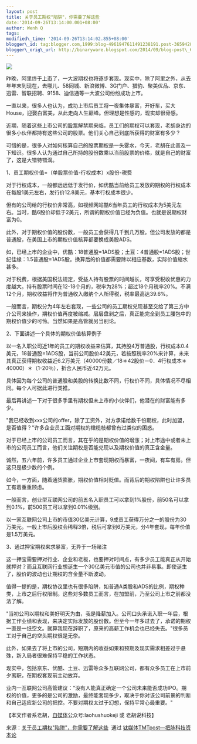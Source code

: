 ```yaml
--- 
layout: post 
title: 关于员工期权"陷阱"，你需要了解这些 
date:'2014-09-26T13:14:00.001+08:00' 
author: Wenh Q
tags:
modified\_time: '2014-09-26T13:14:02.855+08:00' 
blogger\_id: tag:blogger.com,1999:blog-4961947611491238191.post-3659428230392650035
blogger\_orig\_url: http://binaryware.blogspot.com/2014/09/blog-post\_62.html
---
```

![](https://images-blogger-opensocial.googleusercontent.com/gadgets/proxy?url=http%3A%2F%2Fwww.tmtpost.com%2Fwp-content%2Fuploads%2F2014%2F09%2F141119469637.jpg&container=blogger&gadget=a&rewriteMime=image%2F*)



昨晚，阿里终于[上市](http://www.tmtpost.com/tag/shangshi)了，一大波期权也将逐步套现。现实中，除了阿里之外，从去年年末到现在，去哪儿、58同城、新浪微博、3G门户、猎豹、聚美优品、京东、迅雷、智联招聘、9158、迪信通等一大波公司纷纷成功上市。



一直以来，很多人也认为，成功上市后员工将一夜集体暴富，开好车，买大House，迎娶白富美，从此走向人生巅峰。但理想是性感的，现实却很骨感。



近期，随着这些上市公司的[股票](http://www.tmtpost.com/tag/%E8%82%A1%E7%A5%A8)解禁期来临，员工们的期权可以套现，老胡身边的很多小伙伴都持有这些公司的股票。他们关心自己到底所获得的财富有多少？



可惜的是，很多人对如何核算自己的股票期权是一头雾水，今天，老胡在此普及一下知识。很多人认为通过自己所持的股份数乘以当前股票的价格，就是自己的财富了，这是大错特错滴。







1、员工期权价值=（单股票价值-行权成本）x股份-税费



对于行权成本，一般都远远低于发行价，如优酷当前给员工发放的期权的行权成本在每股1美元左右，发行价12.8美元，基本行权成本很少。



但有的公司给的行权价非常高，如视频网站酷6当年员工的行权成本为5美元左右。当时，酷6股价却低于2美元，所谓的期权价值已经为负值。也就是说期权财富为0。



此外，对于期权价值的股份数，一般员工会获得几千到几万股。但公司发放的都是普通股，在美国上市的期权价值核算都要换成美股ADS。



如，已经上市的企业中，优酷：18普通股=1ADS股；土豆：4普通股=1ADS股；世纪佳缘：1.5普通股=1ADS股。换算后的价值都需要除以相应基数，实际价值缩水甚多。



对于税费，根据美国税法规定，受益人持有股票的时间越长，可享受税收优惠的力度越大。持有股票时间在12-18个月的，税率为28%；超过18个月税率20%。不满12个月，期权收益将作为普通收入缴纳个人所得税，税率最高达39.6%。



一般而言，期权分为4年左右套现，一些公司的员工期权兑现甚至交给了第三方中介公司来操作，期权价值再度被缩减。层层盘剥之后，真正能完全到员工腰包中的期权价值少的可怜。当然如果是高管就另当别论。







2、下面讲述一个具体的期权价值核算例子



以一名入职公司近1年的员工的期权收益来估算，其持股4万普通股，行权成本0.4美元，18普通股=1ADS股，当前公司股价42美元，若按照税率20%来计算，未来其真正获得期权收益近6.2万美元（40000份数／18＊42股价－0．4行权成本＊40000）＊（1-20％），折合人民币近42万元。



具体因为每个公司的普通股和美股的转换比数不同，行权价不同，具体情况不尽相同。每个人可据此进行类推。



最后再讲述一下对于很多手里有期权但未上市的小伙伴们，他潜在的财富能有多少。



"我已经收到xxx公司的offer，除了工资外，对方承诺给数千份期权，此时加盟，是否值得？"许多企业员工面对期权的橄榄枝都曾有过类似的困惑。



对于已经上市的公司员工而言，其在乎的是期权价值的增涨；对上市途中或者未上市的公司员工而言，他们关注期权是否能兑现以及期权价值的真正含金量。



诚然，五六年前，许多员工通过企业上市套现期权而暴富，一夜间，有车有房。但这只是极少数的个例。



如今，一方面，随着通货膨胀，期权价值相对贬值。而背后的期权陷阱也让许多员工有着重重顾虑。



一般而言，创业型互联网公司的前五名入职员工可以拿到1%股份，前50名可以拿到0.1%，前500员工可以拿到0.01%级别。



以一家互联网公司上市的市值30亿美元计算，9成员工获得万分之一的股份为30万美元。一般上市后股权会稀释3倍，税后可拿到6万美元，分4年套现，每年价值是1.5万美元。







3、通过押宝期权来求暴富，无异于一场赌注



这一押宝需要押对行业、企业和老板，也要押对时间点，有多少员工能真正从开始就押对？而且互联网行业想诞生一个30亿美元市值的公司也并非易事。即使诞生了，股价的波动也让期权的含金量不断波动。‍



值得一提的是，期权协议里也有很多陷阱，如普通A类股和ADS的比例，期权种类，上市之后行权限制。这些对多数员工而言，在加盟前，乃至公司上市之前都没法了解。



"当初公司以期权和美好明天为由，我是降薪加入。公司口头承诺入职一年后，根据工作业绩和表现，来决定实际发放的股份数。但至今一年多过去了，承诺的期权一直是一纸空文。就算我现在辞职了，原来的高薪工作机会也已经失去。"很多员工对于自己的空头期权很是无奈。



此外，如果去了将上市的公司，短期内的收益如果和预期及现实需求相差过于悬殊，新入局者很难保持平稳的工作状态。



现实中，包括京东、优酷、土豆、迅雷等众多互联网公司，都有众多员工在上市前夕离职，在期权套现前主动放弃。



业内一互联网公司高管建议："没有人能真正确定一个公司未来能否成功IPO。期权的价值，更多的是公司的激励，最终能套现多少，取决于你对该公司前景的判断和自己适应新公司的把控。不要对期权太过于幻想，保持平常心最重要。"



【本文作者系老胡，[自媒体](http://www.tmtpost.com/20382.html)公众号:laohushuokeji
或 老胡说科技】
<div>




</div>

<div>

来源：[关于员工期权"陷阱"，你需要了解这些](http://www.tmtpost.com/150702.html)  通过 [钛媒体TMTpost—把脉科技资本论](http://www.tmtpost.com/)

</div>

